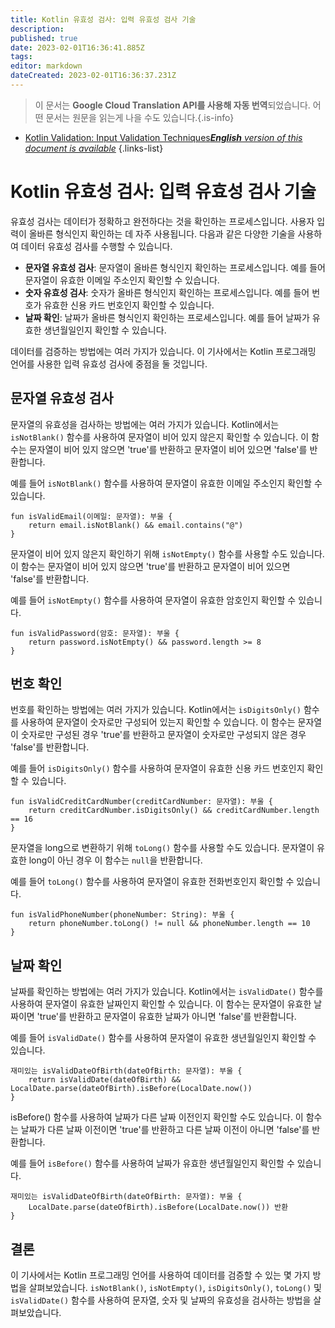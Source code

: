 ```yaml
---
title: Kotlin 유효성 검사: 입력 유효성 검사 기술
description: 
published: true
date: 2023-02-01T16:36:41.885Z
tags: 
editor: markdown
dateCreated: 2023-02-01T16:36:37.231Z
---
```


> 이 문서는 **Google Cloud Translation API를 사용해 자동 번역**되었습니다.
어떤 문서는 원문을 읽는게 나을 수도 있습니다.{.is-info}

- [Kotlin Validation: Input Validation Techniques***English** version of this document is available*](/en/Knowledge-base/Kotlin/kotlin-validation-input-validation-techniques)
{.links-list}


# Kotlin 유효성 검사: 입력 유효성 검사 기술

유효성 검사는 데이터가 정확하고 완전하다는 것을 확인하는 프로세스입니다. 사용자 입력이 올바른 형식인지 확인하는 데 자주 사용됩니다. 다음과 같은 다양한 기술을 사용하여 데이터 유효성 검사를 수행할 수 있습니다.

- **문자열 유효성 검사**: 문자열이 올바른 형식인지 확인하는 프로세스입니다. 예를 들어 문자열이 유효한 이메일 주소인지 확인할 수 있습니다.
- **숫자 유효성 검사**: 숫자가 올바른 형식인지 확인하는 프로세스입니다. 예를 들어 번호가 유효한 신용 카드 번호인지 확인할 수 있습니다.
- **날짜 확인**: 날짜가 올바른 형식인지 확인하는 프로세스입니다. 예를 들어 날짜가 유효한 생년월일인지 확인할 수 있습니다.

데이터를 검증하는 방법에는 여러 가지가 있습니다. 이 기사에서는 Kotlin 프로그래밍 언어를 사용한 입력 유효성 검사에 중점을 둘 것입니다.

## 문자열 유효성 검사

문자열의 유효성을 검사하는 방법에는 여러 가지가 있습니다. Kotlin에서는 `isNotBlank()` 함수를 사용하여 문자열이 비어 있지 않은지 확인할 수 있습니다. 이 함수는 문자열이 비어 있지 않으면 'true'를 반환하고 문자열이 비어 있으면 'false'를 반환합니다.

예를 들어 `isNotBlank()` 함수를 사용하여 문자열이 유효한 이메일 주소인지 확인할 수 있습니다.

    fun isValidEmail(이메일: 문자열): 부울 {
        return email.isNotBlank() && email.contains("@")
    }

문자열이 비어 있지 않은지 확인하기 위해 `isNotEmpty()` 함수를 사용할 수도 있습니다. 이 함수는 문자열이 비어 있지 않으면 'true'를 반환하고 문자열이 비어 있으면 'false'를 반환합니다.

예를 들어 `isNotEmpty()` 함수를 사용하여 문자열이 유효한 암호인지 확인할 수 있습니다.

    fun isValidPassword(암호: 문자열): 부울 {
        return password.isNotEmpty() && password.length >= 8
    }

## 번호 확인

번호를 확인하는 방법에는 여러 가지가 있습니다. Kotlin에서는 `isDigitsOnly()` 함수를 사용하여 문자열이 숫자로만 구성되어 있는지 확인할 수 있습니다. 이 함수는 문자열이 숫자로만 구성된 경우 'true'를 반환하고 문자열이 숫자로만 구성되지 않은 경우 'false'를 반환합니다.

예를 들어 `isDigitsOnly()` 함수를 사용하여 문자열이 유효한 신용 카드 번호인지 확인할 수 있습니다.

    fun isValidCreditCardNumber(creditCardNumber: 문자열): 부울 {
        return creditCardNumber.isDigitsOnly() && creditCardNumber.length == 16
    }

문자열을 long으로 변환하기 위해 `toLong()` 함수를 사용할 수도 있습니다. 문자열이 유효한 long이 아닌 경우 이 함수는 `null`을 반환합니다.

예를 들어 `toLong()` 함수를 사용하여 문자열이 유효한 전화번호인지 확인할 수 있습니다.

    fun isValidPhoneNumber(phoneNumber: String): 부울 {
        return phoneNumber.toLong() != null && phoneNumber.length == 10
    }

## 날짜 확인

날짜를 확인하는 방법에는 여러 가지가 있습니다. Kotlin에서는 `isValidDate()` 함수를 사용하여 문자열이 유효한 날짜인지 확인할 수 있습니다. 이 함수는 문자열이 유효한 날짜이면 'true'를 반환하고 문자열이 유효한 날짜가 아니면 'false'를 반환합니다.

예를 들어 `isValidDate()` 함수를 사용하여 문자열이 유효한 생년월일인지 확인할 수 있습니다.

    재미있는 isValidDateOfBirth(dateOfBirth: 문자열): 부울 {
        return isValidDate(dateOfBirth) && LocalDate.parse(dateOfBirth).isBefore(LocalDate.now())
    }

isBefore() 함수를 사용하여 날짜가 다른 날짜 이전인지 확인할 수도 있습니다. 이 함수는 날짜가 다른 날짜 이전이면 'true'를 반환하고 다른 날짜 이전이 아니면 'false'를 반환합니다.

예를 들어 `isBefore()` 함수를 사용하여 날짜가 유효한 생년월일인지 확인할 수 있습니다.

    재미있는 isValidDateOfBirth(dateOfBirth: 문자열): 부울 {
        LocalDate.parse(dateOfBirth).isBefore(LocalDate.now()) 반환
    }

## 결론

이 기사에서는 Kotlin 프로그래밍 언어를 사용하여 데이터를 검증할 수 있는 몇 가지 방법을 살펴보았습니다. `isNotBlank()`, `isNotEmpty()`, `isDigitsOnly()`, `toLong()` 및 `isValidDate()` 함수를 사용하여 문자열, 숫자 및 날짜의 유효성을 검사하는 방법을 살펴보았습니다.